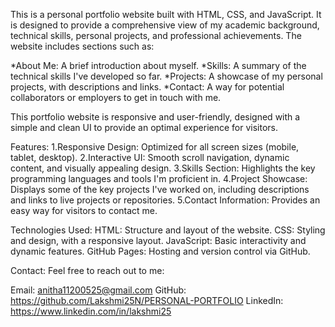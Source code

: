This is a personal portfolio website built with HTML, CSS, and JavaScript. It is designed to provide a comprehensive view of my academic background, technical skills, personal projects, and professional achievements. The website includes sections such as:

*About Me: A brief introduction about myself.
*Skills: A summary of the technical skills I've developed so far.
*Projects: A showcase of my personal projects, with descriptions and links.
*Contact: A way for potential collaborators or employers to get in touch with me.

This portfolio website is responsive and user-friendly, designed with a simple and clean UI to provide an optimal experience for visitors.

Features:
1.Responsive Design: Optimized for all screen sizes (mobile, tablet, desktop).
2.Interactive UI: Smooth scroll navigation, dynamic content, and visually appealing design.
3.Skills Section: Highlights the key programming languages and tools I'm proficient in.
4.Project Showcase: Displays some of the key projects I've worked on, including descriptions and links to live projects or repositories.
5.Contact Information: Provides an easy way for visitors to contact me.

Technologies Used:
HTML: Structure and layout of the website.
CSS: Styling and design, with a responsive layout.
JavaScript: Basic interactivity and dynamic features.
GitHub Pages: Hosting and version control via GitHub.

Contact:
Feel free to reach out to me:

Email: anitha11200525@gmail.com
GitHub: https://github.com/Lakshmi25N/PERSONAL-PORTFOLIO
LinkedIn: https://www.linkedin.com/in/lakshmi25
